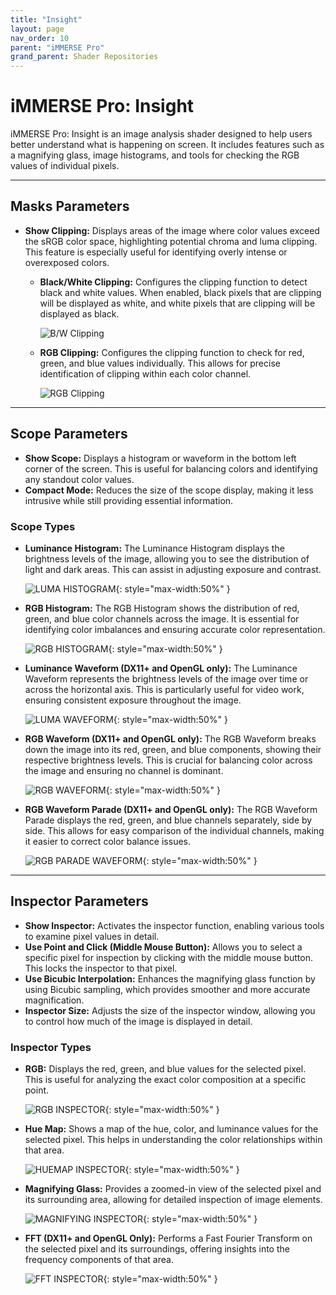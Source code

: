 ```yaml
---
title: "Insight"
layout: page
nav_order: 10
parent: "iMMERSE Pro"
grand_parent: Shader Repositories
---
```


# iMMERSE Pro: Insight

iMMERSE Pro: Insight is an image analysis shader designed to help users better understand what is happening on screen. It includes features such as a magnifying glass, image histograms, and tools for checking the RGB values of individual pixels.

---

## Masks Parameters

* **Show Clipping:** Displays areas of the image where color values exceed the sRGB color space, highlighting potential chroma and luma clipping. This feature is especially useful for identifying overly intense or overexposed colors.

  * **Black/White Clipping:** Configures the clipping function to detect black and white values. When enabled, black pixels that are clipping will be displayed as white, and white pixels that are clipping will be displayed as black.

    ![B/W Clipping](../images/insight_clippingbw.webp)

  * **RGB Clipping:** Configures the clipping function to check for red, green, and blue values individually. This allows for precise identification of clipping within each color channel.

    ![RGB Clipping](../images/insight_clippingrgb.webp)

---

## Scope Parameters

* **Show Scope:** Displays a histogram or waveform in the bottom left corner of the screen. This is useful for balancing colors and identifying any standout color values.
* **Compact Mode:** Reduces the size of the scope display, making it less intrusive while still providing essential information.

### Scope Types

* **Luminance Histogram:** The Luminance Histogram displays the brightness levels of the image, allowing you to see the distribution of light and dark areas. This can assist in adjusting exposure and contrast.

  ![LUMA HISTOGRAM](../images/insight_scope_lumahistogram.webp){: style="max-width:50%" }

* **RGB Histogram:** The RGB Histogram shows the distribution of red, green, and blue color channels across the image. It is essential for identifying color imbalances and ensuring accurate color representation.

  ![RGB HISTOGRAM](../images/insight_scope_rgbhistogram.webp){: style="max-width:50%" }

* **Luminance Waveform (DX11+ and OpenGL only):** The Luminance Waveform represents the brightness levels of the image over time or across the horizontal axis. This is particularly useful for video work, ensuring consistent exposure throughout the image.

  ![LUMA WAVEFORM](../images/insight_scope_lumawaveform.webp){: style="max-width:50%" }

* **RGB Waveform (DX11+ and OpenGL only):** The RGB Waveform breaks down the image into its red, green, and blue components, showing their respective brightness levels. This is crucial for balancing color across the image and ensuring no channel is dominant.

  ![RGB WAVEFORM](../images/insight_scope_rgbawaveform.webp){: style="max-width:50%" }

* **RGB Waveform Parade (DX11+ and OpenGL only):** The RGB Waveform Parade displays the red, green, and blue channels separately, side by side. This allows for easy comparison of the individual channels, making it easier to correct color balance issues.

  ![RGB PARADE WAVEFORM](../images/insight_scope_waveformparade.webp){: style="max-width:50%" }

---

## Inspector Parameters

* **Show Inspector:** Activates the inspector function, enabling various tools to examine pixel values in detail.
* **Use Point and Click (Middle Mouse Button):** Allows you to select a specific pixel for inspection by clicking with the middle mouse button. This locks the inspector to that pixel.
* **Use Bicubic Interpolation:** Enhances the magnifying glass function by using Bicubic sampling, which provides smoother and more accurate magnification.
* **Inspector Size:** Adjusts the size of the inspector window, allowing you to control how much of the image is displayed in detail.

### Inspector Types

* **RGB:** Displays the red, green, and blue values for the selected pixel. This is useful for analyzing the exact color composition at a specific point.

  ![RGB INSPECTOR](../images/insight_inspector_rgb.webp){: style="max-width:50%" }

* **Hue Map:** Shows a map of the hue, color, and luminance values for the selected pixel. This helps in understanding the color relationships within that area.

  ![HUEMAP INSPECTOR](../images/insight_inspector_huemaps.webp){: style="max-width:50%" }

* **Magnifying Glass:** Provides a zoomed-in view of the selected pixel and its surrounding area, allowing for detailed inspection of image elements.

  ![MAGNIFYING INSPECTOR](../images/insight_inspector_magnifying.webp){: style="max-width:50%" }

* **FFT (DX11+ and OpenGL Only):** Performs a Fast Fourier Transform on the selected pixel and its surroundings, offering insights into the frequency components of that area.

  ![FFT INSPECTOR](../images/insight_inspector_fft.webp){: style="max-width:50%" }